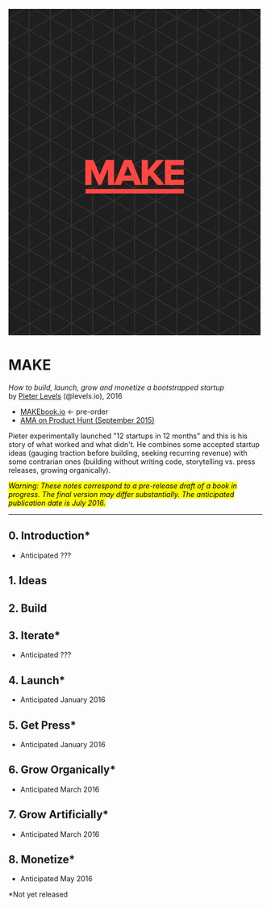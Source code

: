 ![](cover.png)

# MAKE
*How to build, launch, grow and monetize a bootstrapped startup*<br>
by [Pieter Levels](https://levels.io/) (@levels.io), 2016

- [MAKEbook.io](https://makebook.io/) &larr; pre-order
- [AMA on Product Hunt (September 2015)](https://www.producthunt.com/live/pieter-levels)

Pieter experimentally launched "12 startups in 12 months" and this is his story of what worked and what didn't.  He combines some accepted startup ideas (gauging traction before building, seeking recurring revenue) with some contrarian ones (building without writing code, storytelling vs. press releases, growing organically).

<mark>*Warning: These notes correspond to a pre-release draft of a book in progress.  The final version may differ substantially.  The anticipated publication date is July 2016.*</mark>

---

## 0. Introduction*

- Anticipated ???

## 1. Ideas
## 2. Build

## 3. Iterate*

- Anticipated ???

## 4. Launch*

- Anticipated January 2016

## 5. Get Press*

- Anticipated January 2016

## 6. Grow Organically*

- Anticipated March 2016

## 7. Grow Artificially*

- Anticipated March 2016

## 8. Monetize*

- Anticipated May 2016

*Not yet released
